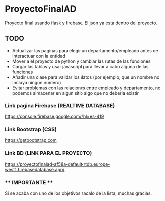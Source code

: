 # ProyectoFinalAD
Proyecto final usando flask y firebase. El json ya esta dentro del proyecto.

## TODO
* Actualizar las paginas para elegir un departamento/empleado antes de interactuar con la entidad
* Mover a el proyecto de python y cambiar las rutas de las funciones
* Cargar las tablas y usar javascript para llevar a cabo alguna de las funciones
* Añadir una clase para validar los datos (por ejemplo, que un nombre no incluya ningun numero)
* Evitar problemas con las relaciones entre empleado y departamento, no podemos almacenar en algun sitio algo que no deberia existir

### Link pagina Firebase (REALTIME DATABASE)
https://console.firebase.google.com/?hl=es-419

### Link Bootstrap (CSS)
https://getbootstrap.com

### Link BD (LINK PARA EL PROYECTO)
https://proyectofinalad-af58a-default-rtdb.europe-west1.firebasedatabase.app/


### ** IMPORTANTE **
Si se acaba con uno de los objetivos sacalo de la lista, muchas gracias.
